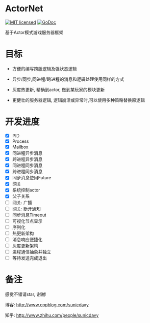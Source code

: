 # ActorNet
[![MIT licensed][11]][12] [![GoDoc][1]][2]

[1]: https://godoc.org/github.com/davyxu/actornet?status.svg
[2]: https://godoc.org/github.com/davyxu/actornet
[11]: https://img.shields.io/badge/license-MIT-blue.svg
[12]: LICENSE

基于Actor模式游戏服务器框架

# 目标

- 方便的编写跨服逻辑及强状态逻辑

- 异步/同步,同进程/跨进程的消息和逻辑处理使用同样的方式

- 灰度热更新, 精确到actor, 做到某玩家的模块更新

- 更健壮的服务器逻辑, 逻辑崩溃或异常时,可以使用多种策略替换原逻辑

# 开发进度
- [x] PID
- [x] Process
- [x] Mailbox
- [x] 同进程异步消息
- [x] 跨进程异步消息
- [x] 同进程同步消息
- [x] 跨进程同步消息
- [x] 同步消息使用Future
- [x] 网关
- [x] 系统控制actor
- [x] 父子关系
- [ ] 网关: 广播
- [ ] 网关: 断开通知
- [ ] 同步消息Timeout
- [ ] 可视化节点显示
- [ ] 序列化
- [ ] 热更新架构
- [ ] 消息响应便捷化
- [ ] 灰度更新架构
- [ ] 进程通信抽象并独立
- [ ] 等待发送完成退出

# 备注

感觉不错请star, 谢谢!

博客: http://www.cppblog.com/sunicdavy

知乎: http://www.zhihu.com/people/sunicdavy
